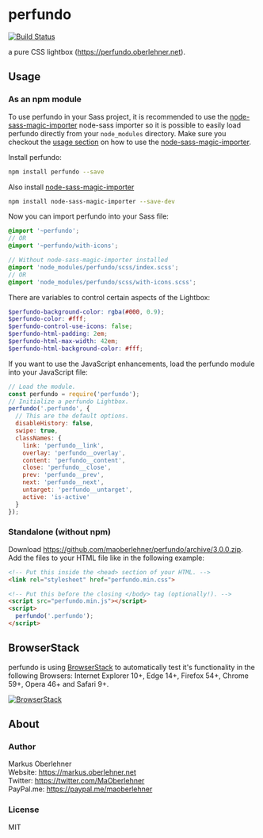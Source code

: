 # perfundo
[![Build Status](https://travis-ci.org/maoberlehner/perfundo.svg?branch=master)](https://travis-ci.org/maoberlehner/perfundo)

a pure CSS lightbox (https://perfundo.oberlehner.net).

## Usage
### As an npm module
To use perfundo in your Sass project, it is recommended to use the [node-sass-magic-importer](https://github.com/maoberlehner/node-sass-magic-importer/tree/master/packages/node-sass-magic-importer) node-sass importer so it is possible to easily load perfundo directly from your `node_modules` directory.
Make sure you checkout the [usage section](https://github.com/maoberlehner/node-sass-magic-importer/tree/master/packages/node-sass-magic-importer#usage) on how to use the [node-sass-magic-importer](https://github.com/maoberlehner/node-sass-magic-importer/tree/master/packages/node-sass-magic-importer).

Install perfundo:

```bash
npm install perfundo --save
```

Also install [node-sass-magic-importer](https://github.com/maoberlehner/node-sass-magic-importer/tree/master/packages/node-sass-magic-importer)

```bash
npm install node-sass-magic-importer --save-dev
```

Now you can import perfundo into your Sass file:

```scss
@import '~perfundo';
// OR
@import '~perfundo/with-icons';

// Without node-sass-magic-importer installed
@import 'node_modules/perfundo/scss/index.scss';
// OR
@import 'node_modules/perfundo/scss/with-icons.scss';
```

There are variables to control certain aspects of the Lightbox:

```scss
$perfundo-background-color: rgba(#000, 0.9);
$perfundo-color: #fff;
$perfundo-control-use-icons: false;
$perfundo-html-padding: 2em;
$perfundo-html-max-width: 42em;
$perfundo-html-background-color: #fff;
```

If you want to use the JavaScript enhancements, load the perfundo module into your JavaScript file:

```js
// Load the module.
const perfundo = require('perfundo');
// Initialize a perfundo Lightbox.
perfundo('.perfundo', {
  // This are the default options.
  disableHistory: false,
  swipe: true,
  classNames: {
    link: 'perfundo__link',
    overlay: 'perfundo__overlay',
    content: 'perfundo__content',
    close: 'perfundo__close',
    prev: 'perfundo__prev',
    next: 'perfundo__next',
    untarget: 'perfundo__untarget',
    active: 'is-active'
  }
});
```

### Standalone (without npm)
Download https://github.com/maoberlehner/perfundo/archive/3.0.0.zip. Add the files to your HTML file like in the following example:

```html
<!-- Put this inside the <head> section of your HTML. -->
<link rel="stylesheet" href="perfundo.min.css">

<!-- Put this before the closing </body> tag (optionally!). -->
<script src="perfundo.min.js"></script>
<script>
  perfundo('.perfundo');
</script>
```

## BrowserStack
perfundo is using [BrowserStack](https://www.browserstack.com) to automatically test it's functionality in the following Browsers: Internet Explorer 10+, Edge 14+, Firefox 54+, Chrome 59+, Opera 46+ and Safari 9+.

[![BrowserStack](https://perfundo.oberlehner.net/img/browserstack.png)](https://www.browserstack.com)

## About
### Author
Markus Oberlehner  
Website: https://markus.oberlehner.net  
Twitter: https://twitter.com/MaOberlehner  
PayPal.me: https://paypal.me/maoberlehner

### License
MIT
